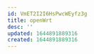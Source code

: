 ```yaml
---
id: VmET2I2I6HsPwcWEyfz3g
title: openWrt
desc: ''
updated: 1644891889316
created: 1644891889316
---
```


